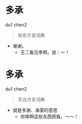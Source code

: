 # 多承
du1 chen2
> 如东方言词典
- 谢谢。
  - 王二看见李明，说：～！

# 多承
du1 chen2
> 东台方言词典
- 就是多谢、承蒙的意思
  - 你带啊这些东西把我，～～！

